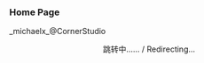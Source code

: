 <script language="javascript" type="text/javascript" src="/LanguageBar.js"></script>

<!--# michaelx-corner-->
### Home Page
 \_michaelx\_@CornerStudio

<div style="text-align:center; width:100%; text-size:2em">跳转中…… / Redirecting...</div>
<script language="javascript" type="text/javascript">
  var lang = navigator.language||navigator.userLanguage;
  lang = lang.substr(0, 2);
  if(lang == 'zh'){window.location.replace('./zh-CN/');}else{window.location.replace('./en/')}  
</script> 
